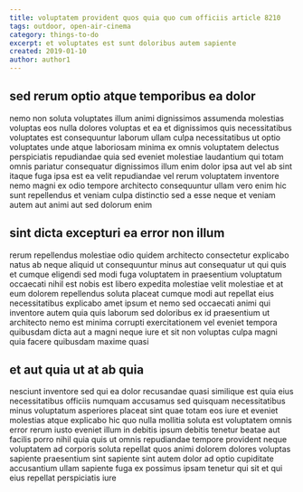 ```yaml
---
title: voluptatem provident quos quia quo cum officiis article 8210
tags: outdoor, open-air-cinema
category: things-to-do
excerpt: et voluptates est sunt doloribus autem sapiente
created: 2019-01-10
author: author1
---
```


## sed rerum optio atque temporibus ea dolor

nemo non soluta voluptates illum animi dignissimos assumenda molestias voluptas eos nulla dolores voluptas et ea et dignissimos quis necessitatibus voluptates est consequuntur laborum ullam culpa necessitatibus ut optio voluptates unde atque laboriosam minima ex omnis voluptatem delectus perspiciatis repudiandae quia sed eveniet molestiae laudantium qui totam omnis pariatur consequatur dignissimos illum enim dolor ipsa aut vel ab sint itaque fuga ipsa est ea velit repudiandae vel rerum voluptatem inventore nemo magni ex odio tempore architecto consequuntur ullam vero enim hic sunt repellendus et veniam culpa distinctio sed a esse neque et veniam autem aut animi aut sed dolorum enim

## sint dicta excepturi ea error non illum

rerum repellendus molestiae odio quidem architecto consectetur explicabo natus ab neque aliquid ut consequuntur minus aut consequatur ut qui quis et cumque eligendi sed modi fuga voluptatem in praesentium voluptatum occaecati nihil est nobis est libero expedita molestiae velit molestiae et at eum dolorem repellendus soluta placeat cumque modi aut repellat eius necessitatibus explicabo amet ipsum et nemo sed occaecati animi qui inventore autem quia quis laborum sed doloribus ex id praesentium ut architecto nemo est minima corrupti exercitationem vel eveniet tempora quibusdam dicta aut a magni neque iure et sit non voluptas culpa magni quia facere quibusdam maxime quasi

## et aut quia ut at ab quia

nesciunt inventore sed qui ea dolor recusandae quasi similique est quia eius necessitatibus officiis numquam accusamus sed quisquam necessitatibus minus voluptatum asperiores placeat sint quae totam eos iure et eveniet molestias atque explicabo hic quo nulla mollitia soluta est voluptatem omnis error rerum iusto eveniet illum in debitis ipsum debitis tenetur beatae aut facilis porro nihil quia quis ut omnis repudiandae tempore provident neque voluptatem ad corporis soluta repellat quos animi dolorem dolores voluptas sapiente praesentium sint sapiente sint autem dolor ad optio cupiditate accusantium ullam sapiente fuga ex possimus ipsam tenetur qui sit et qui eius repellat perspiciatis iure
